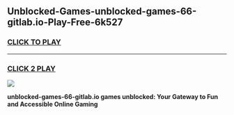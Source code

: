
## Unblocked-Games-unblocked-games-66-gitlab.io-Play-Free-6k527
<h3>
<a href="https://premium76.site?title=unblocked-games-66-gitlab.io&ref=18A">CLICK TO PLAY</a></h3>
<hr>

<h3>
<a href="https://premium76.site?title=unblocked-games-66-gitlab.io&ref=18A">CLICK 2 PLAY</a>
  
</h3>

<a href="https://premium76.site?title=unblocked-games-66-gitlab.io&ref=18A"><img src="https://clearcache.store/games.png"></a>


**unblocked-games-66-gitlab.io games unblocked: Your Gateway to Fun and Accessible Online Gaming**
